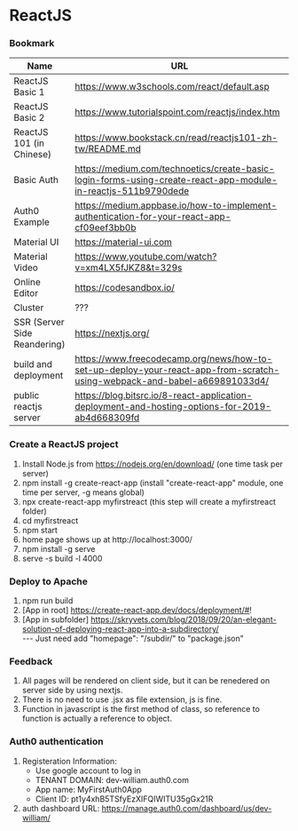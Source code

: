 # ReactJS

### Bookmark
Name | URL  
--- | ---
ReactJS Basic 1 | https://www.w3schools.com/react/default.asp
ReactJS Basic 2 | https://www.tutorialspoint.com/reactjs/index.htm
ReactJS 101 (in Chinese) | https://www.bookstack.cn/read/reactjs101-zh-tw/README.md
Basic Auth | https://medium.com/technoetics/create-basic-login-forms-using-create-react-app-module-in-reactjs-511b9790dede
Auth0 Example | https://medium.appbase.io/how-to-implement-authentication-for-your-react-app-cf09eef3bb0b
Material UI | https://material-ui.com
Material Video | https://www.youtube.com/watch?v=xm4LX5fJKZ8&t=329s
Online Editor | https://codesandbox.io/
Cluster | ???
SSR (Server Side Reandering) | https://nextjs.org/
build and deployment | https://www.freecodecamp.org/news/how-to-set-up-deploy-your-react-app-from-scratch-using-webpack-and-babel-a669891033d4/
public reactjs server | https://blog.bitsrc.io/8-react-application-deployment-and-hosting-options-for-2019-ab4d668309fd

### Create a ReactJS project
1. Install Node.js from https://nodejs.org/en/download/ (one time task per server)
2. npm install -g create-react-app (install "create-react-app" module,  one time per server, -g means global)
3. npx create-react-app myfirstreact (this step will create a myfirstreact folder)
4. cd myfirstreact 
5. npm start
6. home page shows up at http://localhost:3000/
7. npm install -g serve
8. serve -s build -l 4000

### Deploy to Apache
1. npm run build
2. [App in root] https://create-react-app.dev/docs/deployment/#!
3. [App in subfolder] https://skryvets.com/blog/2018/09/20/an-elegant-solution-of-deploying-react-app-into-a-subdirectory/   
        --- Just need add "homepage": "/subdir/" to "package.json"

### Feedback 
1. All pages will be rendered on client side, but it can be renedered on server side by using nextjs.
2. There is no need to use .jsx as file extension, js is fine.
3. Function in javascript is the first method of class, so reference to function is actually a reference to object.

### Auth0 authentication
1. Registeration Information:    
     * Use google account to log in   
     * TENANT DOMAIN: dev-william.auth0.com   
     * App name: MyFirstAuth0App
     * Client ID: pt1y4xhB5TSfyEzXIFQIWITU35gGx21R
2. auth dashboard URL: https://manage.auth0.com/dashboard/us/dev-william/ 

